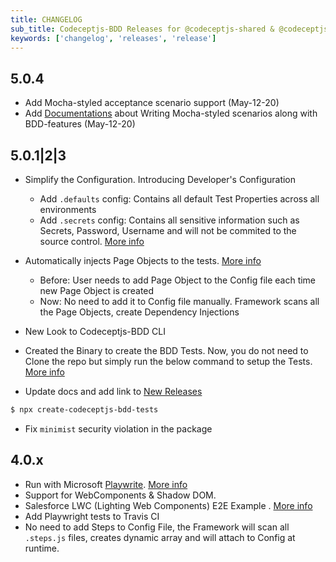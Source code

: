 ```yaml
---
title: CHANGELOG
sub_title: Codeceptjs-BDD Releases for @codeceptjs-shared & @codeceptjs-saucelabs
keywords: ['changelog', 'releases', 'release']
---
```


## 5.0.4

- Add Mocha-styled acceptance scenario support (May-12-20)
- Add [Documentations](https://gkushang.github.io/03-mocha-styled/1-mocha-style/) about Writing Mocha-styled scenarios along with BDD-features (May-12-20)

## 5.0.1|2|3

- Simplify the Configuration. Introducing Developer's Configuration
  - Add `.defaults` config: Contains all default Test Properties across all environments
  - Add `.secrets` config: Contains all sensitive information such as Secrets, Password, Username and will not be commited to the source control. [More info](http://localhost:8981/04-configurations/1-env-variables/)
- Automatically injects Page Objects to the tests. [More info](http://localhost:8981/05-page-objects/3-naming-conventions/)

  - Before: User needs to add Page Object to the Config file each time new Page Object is created
  - Now: No need to add it to Config file manually. Framework scans all the Page Objects, create Dependency Injections

- New Look to Codeceptjs-BDD CLI
- Created the Binary to create the BDD Tests. Now, you do not need to Clone the repo but simply run the below command to setup the Tests. [More info](https://gkushang.github.io/01-getting-started/1-quick-start/)
- Update docs and add link to [New Releases](/CHANGELOG/)

```bash
$ npx create-codeceptjs-bdd-tests
```

- Fix `minimist` security violation in the package

## 4.0.x

- Run with Microsoft [Playwrite](https://github.com/microsoft/playwright). [More info](https://gkushang.github.io/06-execution/6-run-with-playright/)
- Support for WebComponents & Shadow DOM.
- Salesforce LWC (Lighting Web Components) E2E Example . [More info](https://gkushang.github.io/08-salesforce-lwc/1-salesforce-lighting-web-components/)
- Add Playwright tests to Travis CI
- No need to add Steps to Config File, the Framework will scan all `.steps.js` files, creates dynamic array and will attach to Config at runtime.
